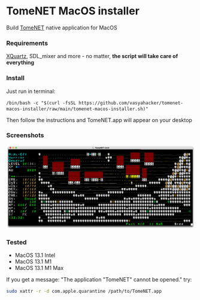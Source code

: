 # TomeNET MacOS installer

Build [TomeNET](https://tomenet.eu) native application for MacOS 

### Requirements
[XQuartz](https://www.xquartz.org), SDL_mixer and more - no matter, **the script will take care of everything**

### Install
Just run in terminal:
```
/bin/bash -c "$(curl -fsSL https://github.com/vasyahacker/tomenet-macos-installer/raw/main/tomenet-macos-installer.sh)"
```
Then follow the instructions and TomeNET.app will appear on your desktop

### Screenshots

![icon, version, size](https://github.com/vasyahacker/tomenet-macos-installer/raw/main/scrn/scr.png "main window")

### Tested
- MacOS 13.1 Intel
- MacOS 13.1 M1
- MacOS 13.1 M1 Max

If you get a message: "The application "TomeNET" cannot be opened." try:
```bash
sudo xattr -r -d com.apple.quarantine /path/to/TomeNET.app
```
